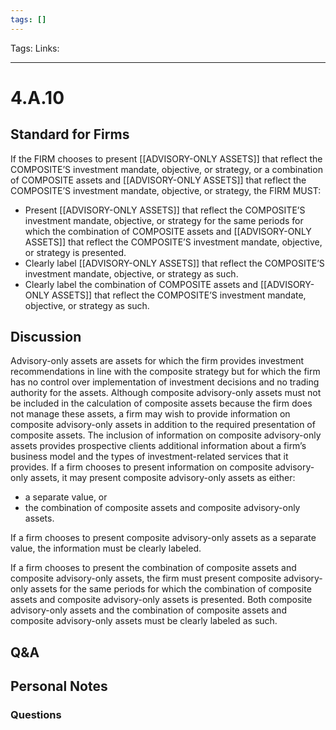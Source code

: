 ```yaml
---
tags: []
---
```

Tags:
Links: 
___
# 4.A.10
## Standard for Firms
If the FIRM chooses to present [[ADVISORY-ONLY ASSETS]] that reflect the COMPOSITE’S investment mandate, objective, or strategy, or a combination of COMPOSITE assets and [[ADVISORY-ONLY ASSETS]] that reflect the COMPOSITE’S investment mandate, objective, or strategy, the FIRM MUST:
- Present [[ADVISORY-ONLY ASSETS]] that reflect the COMPOSITE’S investment mandate, objective, or strategy for the same periods for which the combination of COMPOSITE assets and [[ADVISORY-ONLY ASSETS]] that reflect the COMPOSITE’S investment mandate, objective, or strategy is presented.
- Clearly label [[ADVISORY-ONLY ASSETS]] that reflect the COMPOSITE’S investment mandate, objective, or strategy as such.
- Clearly label the combination of COMPOSITE assets and [[ADVISORY-ONLY ASSETS]] that reflect the COMPOSITE’S investment mandate, objective, or strategy as such.
## Discussion
Advisory-only assets are assets for which the firm provides investment recommendations in line with the composite strategy but for which the firm has no control over implementation of investment decisions and no trading authority for the assets. Although composite advisory-only assets must not be included in the calculation of composite assets because the firm does not manage these assets, a firm may wish to provide information on composite advisory-only assets in addition to the required presentation of composite assets. The inclusion of information on composite advisory-only assets provides prospective clients additional information about a firm’s business model and the types of investment-related services that it provides. If a firm chooses to present information on composite advisory-only assets, it may present composite advisory-only assets as either:
- a separate value, or
- the combination of composite assets and composite advisory-only assets.

If a firm chooses to present composite advisory-only assets as a separate value, the information must be clearly labeled.

If a firm chooses to present the combination of composite assets and composite advisory-only assets, the firm must present composite advisory-only assets for the same periods for which the combination of composite assets and composite advisory-only assets is presented. Both composite advisory-only assets and the combination of composite assets and composite advisory-only assets must be clearly labeled as such.
## Q&A

## Personal Notes

### Questions